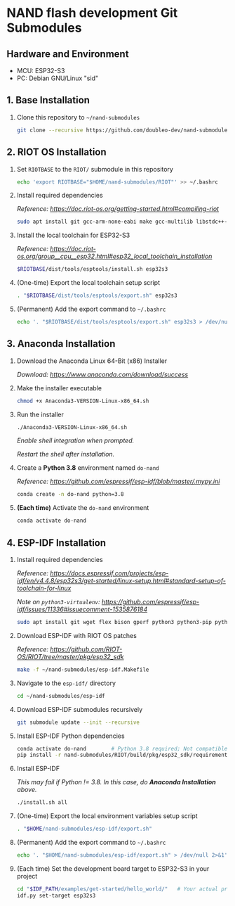 NAND flash development Git Submodules
===

## Hardware and Environment

* MCU: ESP32-S3
* PC: Debian GNU/Linux "sid"

## 1. Base Installation

1. Clone this repository to `~/nand-submodules`

    ```bash
    git clone --recursive https://github.com/doubleo-dev/nand-submodules.git ~/nand-submodules
    ```

## 2. RIOT OS Installation

1. Set `RIOTBASE` to the `RIOT/` submodule in this repository

    ```bash
    echo 'export RIOTBASE="$HOME/nand-submodules/RIOT"' >> ~/.bashrc
    ```

2. Install required dependencies

    *Reference: https://doc.riot-os.org/getting-started.html#compiling-riot*

    ```bash
    sudo apt install git gcc-arm-none-eabi make gcc-multilib libstdc++-arm-none-eabi-newlib openocd gdb-multiarch doxygen wget unzip python3-serial
    ```

3. Install the local toolchain for ESP32-S3

    *Reference: https://doc.riot-os.org/group__cpu__esp32.html#esp32_local_toolchain_installation*

    ```bash
    $RIOTBASE/dist/tools/esptools/install.sh esp32s3
    ```

4. (One-time) Export the local toolchain setup script

    ```bash
    . "$RIOTBASE/dist/tools/esptools/export.sh" esp32s3
    ```

5. (Permanent) Add the export command to `~/.bashrc`

    ```bash
    echo '. "$RIOTBASE/dist/tools/esptools/export.sh" esp32s3 > /dev/null' >> ~/.bashrc
    ```

## 3. Anaconda Installation

1. Download the Anaconda Linux 64-Bit (x86) Installer

    *Download: https://www.anaconda.com/download/success*

2. Make the installer executable

    ```bash
    chmod +x Anaconda3-VERSION-Linux-x86_64.sh
    ```

3. Run the installer

    ```bash
    ./Anaconda3-VERSION-Linux-x86_64.sh
    ```

    *Enable shell integration when prompted.*

    *Restart the shell after installation.*

4. Create a **Python 3.8** environment named `do-nand`

    *Reference: https://github.com/espressif/esp-idf/blob/master/.mypy.ini*

    ```bash
    conda create -n do-nand python=3.8
    ```

5. **(Each time)** Activate the `do-nand` environment

    ```bash
    conda activate do-nand
    ```

## 4. ESP-IDF Installation

1. Install required dependencies

    *Reference: https://docs.espressif.com/projects/esp-idf/en/v4.4.8/esp32s3/get-started/linux-setup.html#standard-setup-of-toolchain-for-linux*

    *Note on `python3-virtualenv`: https://github.com/espressif/esp-idf/issues/11336#issuecomment-1535876184*

    ```bash
    sudo apt install git wget flex bison gperf python3 python3-pip python3-setuptools cmake ninja-build ccache libffi-dev libssl-dev dfu-util libusb-1.0-0 python3-virtualenv
    ```

2. Download ESP-IDF with RIOT OS patches

    *Reference: https://github.com/RIOT-OS/RIOT/tree/master/pkg/esp32_sdk*

    ```bash
    make -f ~/nand-submodules/esp-idf.Makefile
    ```

3. Navigate to the `esp-idf/` directory

    ```bash
    cd ~/nand-submodules/esp-idf
    ```

4. Download ESP-IDF submodules recursively

    ```bash
    git submodule update --init --recursive
    ```

5. Install ESP-IDF Python dependencies

    ```bash
    conda activate do-nand        # Python 3.8 required; Not compatible with Python >= 3.9
    pip install -r nand-submodules/RIOT/build/pkg/esp32_sdk/requirements.txt
    ```

5. Install ESP-IDF

    *This may fail if Python != 3.8. In this case, do **Anaconda Installation** above.*

    ```bash
    ./install.sh all
    ```

6. (One-time) Export the local environment variables setup script

    ```bash
    . "$HOME/nand-submodules/esp-idf/export.sh"
    ```

7. (Permanent) Add the export command to `~/.bashrc`

    ```bash
    echo '. "$HOME/nand-submodules/esp-idf/export.sh" > /dev/null 2>&1' >> ~/.bashrc
    ```

8. (Each time) Set the development board target to ESP32-S3 in your project

    ```bash
    cd "$IDF_PATH/examples/get-started/hello_world/"   # Your actual project location
    idf.py set-target esp32s3
    ```
